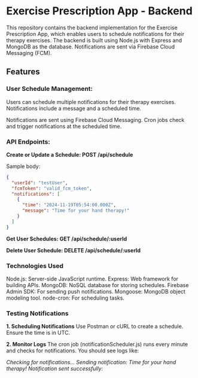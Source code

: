 # Exercise Prescription App - Backend
This repository contains the backend implementation for the Exercise Prescription App, which enables users to schedule notifications for their therapy exercises. The backend is built using Node.js with Express and MongoDB as the database. Notifications are sent via Firebase Cloud Messaging (FCM).

## Features

### User Schedule Management:
Users can schedule multiple notifications for their therapy exercises.
Notifications include a message and a scheduled time.

Notifications are sent using Firebase Cloud Messaging.
Cron jobs check and trigger notifications at the scheduled time.


### API Endpoints:

**Create or Update a Schedule: POST /api/schedule**

Sample body:
```json
{
  "userId": "testUser",
  "fcmToken": "valid_fcm_token",
  "notifications": [
    {
      "time": "2024-11-19T05:54:00.000Z",
      "message": "Time for your hand therapy!"
    }
  ]
}
```


**Get User Schedules: GET /api/schedule/:userId**

**Delete User Schedule: DELETE /api/schedule/:userId**

### Technologies Used
Node.js: Server-side JavaScript runtime.
Express: Web framework for building APIs.
MongoDB: NoSQL database for storing schedules.
Firebase Admin SDK: For sending push notifications.
Mongoose: MongoDB object modeling tool.
node-cron: For scheduling tasks.


### Testing Notifications
**1. Scheduling Notifications**
Use Postman or cURL to create a schedule. Ensure the time is in UTC.

**2. Monitor Logs**
The cron job (notificationScheduler.js) runs every minute and checks for notifications. You should see logs like:

_Checking for notifications...
Sending notification: Time for your hand therapy!
Notification sent successfully: <response>_
